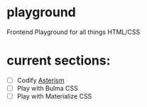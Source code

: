 # playground
Frontend Playground for all things HTML/CSS

# current sections:
- [ ] Codify [Asterism](https://www.pinterest.com/pin/820992207041593854/)  
- [ ] Play with Bulma CSS  
- [ ] Play with Materialize CSS  
